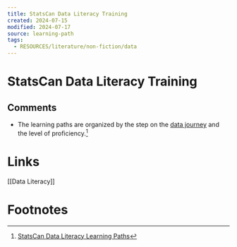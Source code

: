 ```yaml
---
title: StatsCan Data Literacy Training
created: 2024-07-15
modified: 2024-07-17
source: learning-path
tags:
  - RESOURCES/literature/non-fiction/data
---
```

# StatsCan Data Literacy Training

## Comments
- The learning paths are organized by the step on the [data journey](https://www.statcan.gc.ca/en/wtc/data-literacy/journey) and the level of proficiency.[^1]
# Links
[[Data Literacy]]
# Footnotes

[^1]: [StatsCan Data Literacy Learning Paths](https://www.statcan.gc.ca/en/wtc/data-literacy/catalogue/learning-path)
